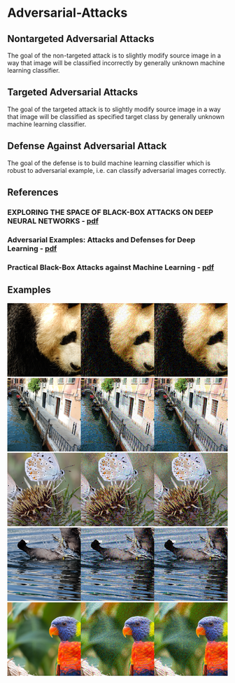 # Adversarial-Attacks

## Nontargeted Adversarial Attacks

The goal of the non-targeted attack is to slightly modify source image in a way that image will be classified incorrectly by generally unknown machine learning classifier.

## Targeted Adversarial Attacks

The goal of the targeted attack is to slightly modify source image in a way that image will be classified as specified target class by generally unknown machine learning classifier.

## Defense Against Adversarial Attack

The goal of the defense is to build machine learning classifier which is robust to adversarial example, i.e. can classify adversarial images correctly.

## References

### EXPLORING THE SPACE OF BLACK-BOX ATTACKS ON DEEP NEURAL NETWORKS - [pdf](https://openreview.net/pdf?id=SkF2D7g0b)
### Adversarial Examples: Attacks and Defenses for Deep Learning - [pdf](https://arxiv.org/pdf/1712.07107.pdf)
### Practical Black-Box Attacks against Machine Learning - [pdf](https://arxiv.org/pdf/1602.02697.pdf)

## Examples

![alt text](Example/ex0.png)
![alt text](Example/ex1.png)
![alt text](Example/ex2.png)
![alt text](Example/ex3.png)
![alt text](Example/ex4.png)
